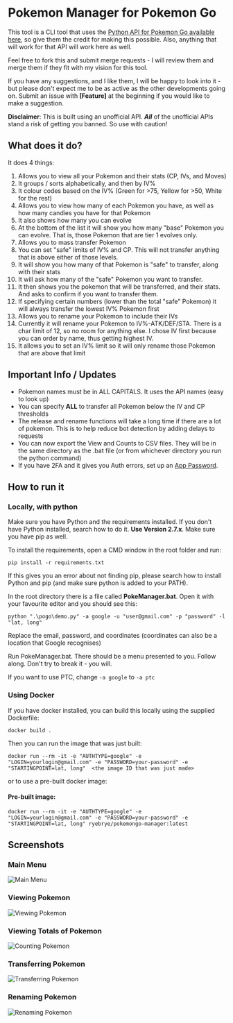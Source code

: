 # Pokemon Manager for Pokemon Go

This tool is a CLI tool that uses the [Python API for Pokemon Go available here](https://github.com/rubenvereecken/pokemongo-api), so give them the credit for making this possible.
Also, anything that will work for that API will work here as well.

Feel free to fork this and submit merge requests - I will review them and merge them if they fit with my vision for this tool.

If you have any suggestions, and I like them, I will be happy to look into it - but please don't expect me to be as active as the other developments going on.
Submit an issue with **[Feature]** at the beginning if you would like to make a suggestion.

**Disclaimer**: This is built using an unofficial API. ***All*** of the unofficial APIs stand a risk of getting you banned. So use with caution!

## What does it do?

It does 4 things:

1.  Allows you to view all your Pokemon and their stats (CP, IVs, and Moves)
  1.  It groups / sorts alphabetically, and then by IV%
  2.  It colour codes based on the IV% (Green for >75, Yellow for >50, White for the rest)
2.  Allows you to view how many of each Pokemon you have, as well as how many candies you have for that Pokemon
  1.  It also shows how many you can evolve
  2.  At the bottom of the list it will show you how many "base" Pokemon you can evolve. That is, those Pokemon that are tier 1 evolves only.
3.  Allows you to mass transfer Pokemon
  1.  You can set "safe" limits of IV% and CP. This will not transfer anything that is above either of those levels.
  2.  It will show you how many of that Pokemon is "safe" to transfer, along with their stats
  3.  It will ask how many of the "safe" Pokemon you want to transfer.
  4.  It then shows you the pokemon that will be transferred, and their stats. And asks to confirm if you want to transfer them.
  5.  If specifying certain numbers (lower than the total "safe" Pokemon) it will always transfer the lowest IV% Pokemon first
4.  Allows you to rename your Pokemon to include their IVs
  1.  Currently it will rename your Pokemon to IV%-ATK/DEF/STA. There is a char limit of 12, so no room for anything else. I chose IV first because you can order by name, thus getting highest IV.
  2.  It allows you to set an IV% limit so it will only rename those Pokemon that are above that limit

## Important Info / Updates

* Pokemon names must be in ALL CAPITALS. It uses the API names (easy to look up)
* You can specify **ALL** to transfer all Pokemon below the IV and CP thresholds
* The release and rename functions will take a long time if there are a lot of pokemon. This is to help reduce bot detection by adding delays to requests
* You can now export the View and Counts to CSV files. They will be in the same directory as the .bat file (or from whichever directory you run the python command)
* If you have 2FA and it gives you Auth errors, set up an [App Password](https://security.google.com/settings/security/apppasswords).

## How to run it
### Locally, with python
Make sure you have Python and the requirements installed. If you don't have Python installed, search how to do it. **Use Version 2.7.x**. Make sure you have pip as well.

To install the requirements, open a CMD window in the root folder and run:

```pip install -r requirements.txt```

If this gives you an error about not finding pip, please search how to install Python and pip (and make sure python is added to your PATH).

In the root directory there is a file called **PokeManager.bat**. Open it with your favourite editor and you should see this:

```python ".\pogo\demo.py" -a google -u "user@gmail.com" -p "password" -l "lat, long"```

Replace the email, password, and coordinates (coordinates can also be a location that Google recognises)

Run PokeManager.bat. There should be a menu presented to you. Follow along. Don't try to break it - you will.

If you want to use PTC, change `-a google` to `-a ptc`  

### Using Docker
If you have docker installed, you can build this locally using the supplied Dockerfile: 

```docker build .```

Then you can run the image that was just built: 

```docker run --rm -it -e "AUTHTYPE=google" -e "LOGIN=yourlogin@gmail.com" -e "PASSWORD=your-password" -e "STARTINGPOINT=lat, long"  <the image ID that was just made>```
	
or to use a pre-built docker image: 
        
#### Pre-built image: 
```docker run --rm -it -e "AUTHTYPE=google" -e "LOGIN=yourlogin@gmail.com" -e "PASSWORD=your-password" -e "STARTINGPOINT=lat, long" ryebrye/pokemongo-manager:latest```

## Screenshots

### Main Menu

![Main Menu](/media/main_menu2.png?raw=true "Main Menu")

### Viewing Pokemon

![Viewing Pokemon](/media/view_pokemon2.png?raw=true "View Pokemon")

### Viewing Totals of Pokemon

![Counting Pokemon](/media/count_pokemon2.png?raw=true "Count Pokemon")

### Transferring Pokemon

![Transferring Pokemon](/media/transfer_pokemon2.png?raw=true "Transfer Pokemon")

### Renaming Pokemon

![Renaming Pokemon](/media/rename_pokemon.png?raw=true "Rename Pokemon")